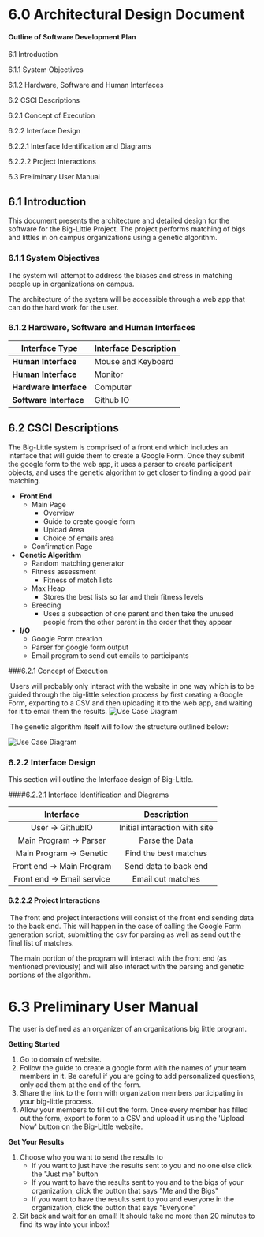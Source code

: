 # 6.0 Architectural Design Document

#### Outline of Software Development Plan

6.1 Introduction

6.1.1 System Objectives

6.1.2 Hardware, Software and Human Interfaces

6.2 CSCI Descriptions

6.2.1 Concept of Execution

6.2.2 Interface Design

6.2.2.1 Interface Identification and Diagrams

6.2.2.2 Project Interactions

6.3 Preliminary User Manual

## 6.1 Introduction

This document presents the architecture and detailed design for the software for the Big-Little Project. The project performs matching of bigs and littles in on campus organizations using a genetic algorithm.

### 6.1.1 System Objectives

The system will attempt to address the biases and stress in matching people up in organizations on campus. 

The architecture of the system will be accessible through a web app that can do the hard work for the user. 

### 6.1.2 Hardware, Software and Human Interfaces

| **Interface   Type**   | **Interface   Description** |
| ---------------------- | --------------------------- |
| **Human Interface**    | Mouse and Keyboard          |
| **Human Interface**    | Monitor                     |
| **Hardware Interface** | Computer                    |
| **Software Interface** | Github IO                   |

## 6.2 CSCI Descriptions

The Big-Little system is comprised of a front end which includes an interface that will guide them to create a Google Form. Once they submit the google form to the web app, it uses a parser to create participant objects, and uses the genetic algorithm to get closer to finding a good pair matching.

* **Front End** 
  * Main Page
    * Overview
    * Guide to create google form
    * Upload Area
    * Choice of emails area
  * Confirmation Page
* **Genetic Algorithm**
  * Random matching generator
  * Fitness assessment
    * Fitness of match lists
  * Max Heap
    * Stores the best lists so far and their fitness levels
  * Breeding
    * Uses a subsection of one parent and then take the unused people from the other parent in the order that they appear
* **I/O**
  * Google Form creation
  * Parser for google form output
  * Email program to send out emails to participants

###6.2.1 Concept of Execution

​	Users will probably only interact with the website in one way which is to be guided through the big-little selection process by first creating a Google Form, exporting to a CSV and then uploading it to the web app, and waiting for it to email them the results.	![Use Case Diagram](../../resources/UseCaseDiagram.png)

​	The genetic algorithm itself will follow the structure outlined below:

![Use Case Diagram](../../resources/GeneticDiagram.png)

### 6.2.2 Interface Design

This section will outline the Interface design of Big-Little.

####6.2.2.1 Interface Identification and Diagrams

|         Interface          |          Description          |
| :------------------------: | :---------------------------: |
|      User -> GithubIO      | Initial interaction with site |
|   Main Program -> Parser   |        Parse the Data         |
|  Main Program -> Genetic   |     Find the best matches     |
| Front end -> Main Program  |     Send data to back end     |
| Front end -> Email service |       Email out matches       |

#### 6.2.2.2 Project Interactions

​	The front end project interactions will consist of the front end sending data to the back end. This will happen in the case of calling the Google Form generation script, submitting the csv for parsing as well as send out the final list of matches.

​	The main portion of the program will interact with the front end (as mentioned previously) and will also interact with the parsing and genetic portions of the algorithm.

# 6.3 Preliminary User Manual

The user is defined as an organizer of an organizations big little program.

**Getting Started**

1. Go to domain of website.
2. Follow the guide to create a google form with the names of your team members in it. Be careful if you are going to add personalized questions, only add them at the end of the form.
3. Share the link to the form with organization members participating in your big-little process.
4. Allow your members to fill out the form. Once every member has filled out the form, export to form to a CSV and upload it using the 'Upload Now' button on the Big-Little website.

**Get Your Results**

1. Choose who you want to send the results to
   * If you want to just have the results sent to you and no one else click the "Just me" button
   * If you want to have the results sent to you and to the bigs of your organization, click the button that says "Me and the Bigs"
   * If you want to have the results sent to you and everyone in the organization, click the button that says "Everyone"
2. Sit back and wait for an email! It should take no more than 20 minutes to find its way into your inbox!

